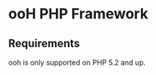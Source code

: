 ooH PHP Framework
===========================


Requirements
------------

ooh is only supported on PHP 5.2 and up.